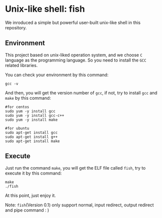 # Unix-like shell: fish

We inroduced a simple but powerful user-built unix-like shell in this repository.

## Environment 

This project based on unix-liked operation system, and we choose `C` language as the programming language. So you need to install the `GCC` related libraries. 

You can check your environment by this command:

```shell
gcc -v
```

And then, you will get the version number of `gcc`, if not, try to install `gcc` and `make` by this command:

```shell
#for centos
sudo yum -y install gcc  
sudo yum -y install gcc-c++ 
sudo yum -y install make

#for ubuntu
sudo apt-get install gcc
sudo apt-get install g++
sudo apt-get install make
```

## Execute

Just run the command `make`, you will get the ELF file called `fish`, try to execute it by this command:

```shell
make
./fish
```

At this point, just enjoy it.

Note: `fish`(Version 0.1) only support normal, input redirect, output redirect and pipe command   : )
